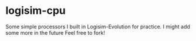 # logisim-cpu

Some simple processors I built in Logisim-Evolution for practice. I might add some more in the future
Feel free to fork!


